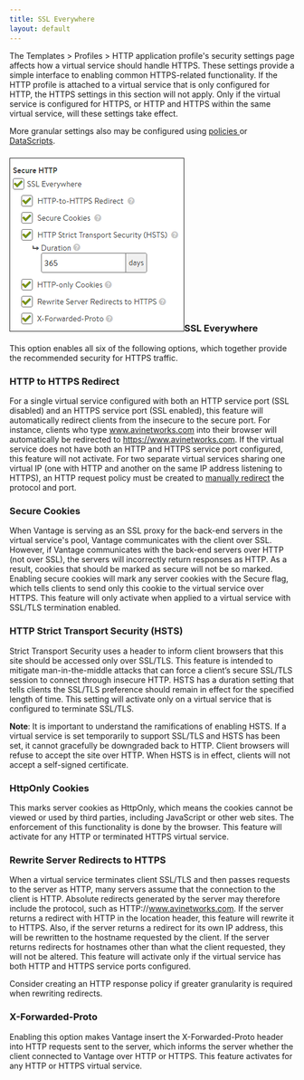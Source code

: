 ```yaml
---
title: SSL Everywhere
layout: default
---
```

The Templates &gt; Profiles &gt; HTTP application profile's security settings page affects how a virtual service should handle HTTPS. These settings provide a simple interface to enabling common HTTPS-related functionality. If the HTTP profile is attached to a virtual service that is only configured for HTTP, the HTTPS settings in this section will not apply. Only if the virtual service is configured for HTTPS, or HTTP and HTTPS within the same virtual service, will these settings take effect.

More granular settings also may be configured using <a href="/docs/configuration-guide/applications/vs-policies/">policies </a>or <a href="/docs/latest/datascript-guide/">DataScripts</a>.

### <a href="img/SSL-Everywhere1.png"><img class="size-full wp-image-7732 alignright" src="img/SSL-Everywhere1.png" alt="SSL Everywhere1" width="309" height="307"></a>SSL Everywhere

This option enables all six of the following options, which together provide the recommended security for HTTPS traffic.

### HTTP to HTTPS Redirect

For a single virtual service configured with both an HTTP service port (SSL disabled) and an HTTPS service port (SSL enabled), this feature will automatically redirect clients from the insecure to the secure port. For instance, clients who type www.avinetworks.com into their browser will automatically be redirected to https://www.avinetworks.com. If the virtual service does not have both an HTTP and HTTPS service port configured, this feature will not activate. For two separate virtual services sharing one virtual IP (one with HTTP and another on the same IP address listening to HTTPS), an HTTP request policy must be created to <a href="/docs/latest/redirect-http-to-https">manually redirect</a> the protocol and port.

### Secure Cookies

When Vantage is serving as an SSL proxy for the back-end servers in the virtual service's pool, Vantage communicates with the client over SSL. However, if Vantage communicates with the back-end servers over HTTP (not over SSL), the servers will incorrectly return responses as HTTP. As a result, cookies that should be marked as secure will not be so marked. Enabling secure cookies will mark any server cookies with the Secure flag, which tells clients to send only this cookie to the virtual service over HTTPS. This feature will only activate when applied to a virtual service with SSL/TLS termination enabled.

### HTTP Strict Transport Security (HSTS)

Strict Transport Security uses a header to inform client browsers that this site should be accessed only over SSL/TLS. This feature is intended to mitigate man-in-the-middle attacks that can force a client’s secure SSL/TLS session to connect through insecure HTTP. HSTS has a duration setting that tells clients the SSL/TLS preference should remain in effect for the specified length of time. This setting will activate only on a virtual service that is configured to terminate SSL/TLS.

**Note**: It is important to understand the ramifications of enabling HSTS. If a virtual service is set temporarily to support SSL/TLS and HSTS has been set, it cannot gracefully be downgraded back to HTTP. Client browsers will refuse to accept the site over HTTP. When HSTS is in effect, clients will not accept a self-signed certificate.

### HttpOnly Cookies

This marks server cookies as HttpOnly, which means the cookies cannot be viewed or used by third parties, including JavaScript or other web sites. The enforcement of this functionality is done by the browser. This feature will activate for any HTTP or terminated HTTPS virtual service.

### Rewrite Server Redirects to HTTPS

When a virtual service terminates client SSL/TLS and then passes requests to the server as HTTP, many servers assume that the connection to the client is HTTP. Absolute redirects generated by the server may therefore include the protocol, such as HTTP://www.avinetworks.com. If the server returns a redirect with HTTP in the location header, this feature will rewrite it to HTTPS. Also, if the server returns a redirect for its own IP address, this will be rewritten to the hostname requested by the client. If the server returns redirects for hostnames other than what the client requested, they will not be altered. This feature will activate only if the virtual service has both HTTP and HTTPS service ports configured.

Consider creating an HTTP response policy if greater granularity is required when rewriting redirects.

### X-Forwarded-Proto

Enabling this option makes Vantage insert the X-Forwarded-Proto header into HTTP requests sent to the server, which informs the server whether the client connected to Vantage over HTTP or HTTPS. This feature activates for any HTTP or HTTPS virtual service.
